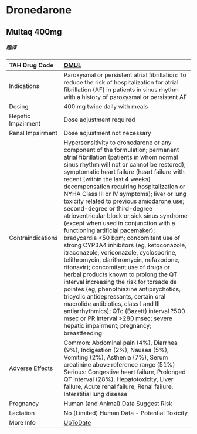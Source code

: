 # Dronedarone

## Multaq 400mg

##### 臨採

| TAH Drug Code      | [OMUL](https://www.tahsda.org.tw/drugs/hissearch.php?drug_code=OMUL)                                                                                                                                                                                                                                                                                                                                                                                                                                                                                                                                                                                                                                                                                                                                                                                                                                                                                                                                                                                                                                                  |
|:-------------------|:----------------------------------------------------------------------------------------------------------------------------------------------------------------------------------------------------------------------------------------------------------------------------------------------------------------------------------------------------------------------------------------------------------------------------------------------------------------------------------------------------------------------------------------------------------------------------------------------------------------------------------------------------------------------------------------------------------------------------------------------------------------------------------------------------------------------------------------------------------------------------------------------------------------------------------------------------------------------------------------------------------------------------------------------------------------------------------------------------------------------|
| Indications        | Paroxysmal or persistent atrial fibrillation: To reduce the risk of hospitalization for atrial fibrillation (AF) in patients in sinus rhythm with a history of paroxysmal or persistent AF                                                                                                                                                                                                                                                                                                                                                                                                                                                                                                                                                                                                                                                                                                                                                                                                                                                                                                                            |
| Dosing             | 400 mg twice daily with meals                                                                                                                                                                                                                                                                                                                                                                                                                                                                                                                                                                                                                                                                                                                                                                                                                                                                                                                                                                                                                                                                                         |
| Hepatic Impairment | Dose adjustment required                                                                                                                                                                                                                                                                                                                                                                                                                                                                                                                                                                                                                                                                                                                                                                                                                                                                                                                                                                                                                                                                                              |
| Renal Impairment   | Dose adjustment not necessary                                                                                                                                                                                                                                                                                                                                                                                                                                                                                                                                                                                                                                                                                                                                                                                                                                                                                                                                                                                                                                                                                         |
| Contraindications  | Hypersensitivity to dronedarone or any component of the formulation; permanent atrial fibrillation (patients in whom normal sinus rhythm will not or cannot be restored); symptomatic heart failure (heart failure with recent [within the last 4 weeks] decompensation requiring hospitalization or NYHA Class III or IV symptoms); liver or lung toxicity related to previous amiodarone use; second-degree or third-degree atrioventricular block or sick sinus syndrome (except when used in conjunction with a functioning artificial pacemaker); bradycardia <50 bpm; concomitant use of strong CYP3A4 inhibitors (eg, ketoconazole, itraconazole, voriconazole, cyclosporine, telithromycin, clarithromycin, nefazodone, ritonavir); concomitant use of drugs or herbal products known to prolong the QT interval increasing the risk for torsade de pointes (eg, phenothiazine antipsychotics, tricyclic antidepressants, certain oral macrolide antibiotics, class I and III antiarrhythmics); QTc (Bazett) interval ?500 msec or PR interval >280 msec; severe hepatic impairment; pregnancy; breastfeeding |
| Adverse Effects    | Common: Abdominal pain (4%), Diarrhea (9%), Indigestion (2%), Nausea (5%), Vomiting (2%), Asthenia (7%), Serum creatinine above reference range (51%) Serious: Congestive heart failure, Prolonged QT interval (28%), Hepatotoxicity, Liver failure, Acute renal failure, Renal failure, Interstitial lung disease                                                                                                                                                                                                                                                                                                                                                                                                                                                                                                                                                                                                                                                                                                                                                                                                    |
| Pregnancy          | Human (and Animal) Data Suggest Risk                                                                                                                                                                                                                                                                                                                                                                                                                                                                                                                                                                                                                                                                                                                                                                                                                                                                                                                                                                                                                                                                                  |
| Lactation          | No (Limited) Human Data - Potential Toxicity                                                                                                                                                                                                                                                                                                                                                                                                                                                                                                                                                                                                                                                                                                                                                                                                                                                                                                                                                                                                                                                                          |
| More Info          | [UpToDate](https://www.uptodate.com/contents/dronedarone-drug-information)                                                                                                                                                                                                                                                                                                                                                                                                                                                                                                                                                                                                                                                                                                                                                                                                                                                                                                                                                                                                                                            |

